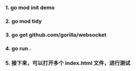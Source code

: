 ### 1. go mod init demo

### 2. go mod tidy

### 3. go get github.com/gorilla/websocket

### 4. go run .

### 5. 接下来，可以打开多个 index.html 文件，进行测试